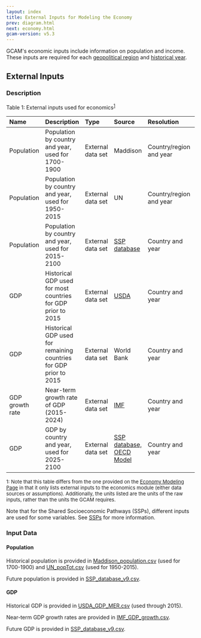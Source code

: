 ```yaml
---
layout: index
title: External Inputs for Modeling the Economy
prev: diagram.html
next: economy.html
gcam-version: v5.3 
---
```


GCAM's economic inputs include information on population and income. These inputs are required for each [geopolitical region](common_assumptions.html#geopolitical-regions) and [historical year](common_assumptions.html#historical-years).

## External Inputs

### Description

Table 1: External inputs used for economics<sup>[1](#table_footnote1)</sup>

| Name | Description | Type | Source | Resolution | Unit |
| :--- | :--- | :--- | :--- | :--- | :--- |
| Population  | Population by country and year, used for 1700-1900 | External data set | Maddison | Country/region and year | Thousands |
| Population  | Population by country and year, used for 1950-2015 | External data set | UN | Country/region and year | Thousands |
| Population  | Population by country and year, used for 2015-2100 | External data set | <a href="https://secure.iiasa.ac.at/web-apps/ene/SspDb/dsd?Action=htmlpage&page=about">SSP database</a> | Country and year | Thousands |
| GDP | Historical GDP used for most countries for GDP prior to 2015 | External data set | <a href="http://www.ers.usda.gov/datafiles/International_Macroeconomic_Data/Historical_Data_Files/HistoricalRealGDPValues.xls">USDA</a> | Country and year | billion US$2010/yr (MER) | 
| GDP | Historical GDP used for remaining countries for GDP prior to 2015 | External data set | World Bank | Country and year | billion US$2010/yr (MER) | 
| GDP growth rate | Near-term growth rate of GDP (2015-2024) | External data set | <a href="http://www.imf.org/external/pubs/ft/weo/2015/02/weodata/index.aspx">IMF</a> | Country and year | % |  
| GDP  | GDP by country and year, used for 2025-2100 | External data set | <a href="https://secure.iiasa.ac.at/web-apps/ene/SspDb/dsd?Action=htmlpage&page=about">SSP database, OECD Model</a> | Country and year | billion US$2005/yr (PPP) |

<font size="-1">
<a name="table_footnote">1</a>: Note that this table differs from the one provided on the <a href="economy.html#inputs-to-the-module">Economy Modeling Page</a> in that it only lists external inputs to the economics module (either data sources or assumptions). Additionally, the units listed are the units of the raw inputs, rather than the units the GCAM requires.
</font>

Note that for the Shared Socioeconomic Pathways (SSPs), different inputs are used for some variables. See [SSPs](ssp.html) for more information.

### Input Data

#### Population
Historical population is provided in [Maddison_population.csv](https://github.com/JGCRI/gcam-core/blob/master/input/gcamdata/inst/extdata/socioeconomics/Maddison_population.csv) (used for 1700-1900) and [UN_popTot.csv](https://github.com/JGCRI/gcam-core/blob/master/input/gcamdata/inst/extdata/socioeconomics/UN_popTot.csv) (used for 1950-2015).

Future population is provided in [SSP_database_v9.csv](https://github.com/JGCRI/gcam-core/blob/master/input/gcamdata/inst/extdata/socioeconomics/SSP_database_v9.csv).

#### GDP
Historical GDP is provided in [USDA_GDP_MER.csv](https://github.com/JGCRI/gcam-core/blob/master/input/gcamdata/inst/extdata/socioeconomics/USDA_GDP_MER.csv) (used through 2015).

Near-term GDP growth rates are provided in [IMF_GDP_growth.csv](https://github.com/JGCRI/gcam-core/blob/master/input/gcamdata/inst/extdata/socioeconomics/IMF_GDP_growth.csv). 

Future GDP is provided in [SSP_database_v9.csv](https://github.com/JGCRI/gcam-core/blob/master/input/gcamdata/inst/extdata/socioeconomics/SSP_database_v9.csv). 



